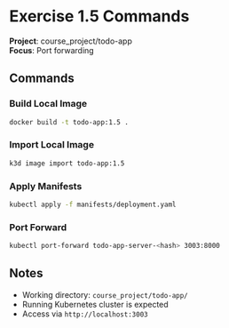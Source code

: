 # Exercise 1.5 Commands

**Project**: course_project/todo-app  
**Focus**: Port forwarding

## Commands

### Build Local Image
```bash
docker build -t todo-app:1.5 .
```

### Import Local Image
```bash
k3d image import todo-app:1.5
```

### Apply Manifests
```bash
kubectl apply -f manifests/deployment.yaml
```

### Port Forward
```bash
kubectl port-forward todo-app-server-<hash> 3003:8000
```

## Notes
- Working directory: `course_project/todo-app/`
- Running Kubernetes cluster is expected
- Access via `http://localhost:3003`
